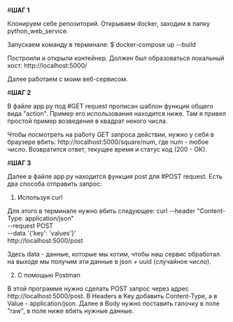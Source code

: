 #**ШАГ 1**

Клонируем себе репозиторий.
Открываем docker, заходим в папку python_web_service.

Запускаем команду в терминале:
$ docker-compose up --build

Построили и открыли контейнер. Должен был образоваться локальный хост: http://localhost:5000/

Далее работаем с моим веб-сервисом.

#**ШАГ 2**

В файле app.py под #GET request прописан шаблон функции общего вида "action". Пример его использования находится ниже. 
Там я привел простой пример возведения в квадрат некого числа.

Чтобы посмотреть на работу GET запроса  действии, нужно у себя в браузере вбить: http://localhost:5000/square/num, где num - любое число.
Возвратится ответ, текущее время и статус код (200 - ОК).

#**ШАГ 3**

Далее в файле app.py находится функция post для #POST request.
Есть два способа отправить запрос:
1. Используя curl
 
Для этого в терминале нужно вбить следующее:
curl --header "Content-Type: application/json" \
  --request POST \
  --data '{'key': 'values'}' \
  http://localhost:5000/post
  
Здесь data - данные, которые мы хотим, чтобы наш сервис обработал.
на выходе мы получим эти данные в json + uuid (случайное число).

2. С помощью Postman

В этой программе нужно сделать POST запрос через адрес http://localhost:5000/post.
В Headers в Key добавить Content-Type, а в Value - application/json. Далее в Body нужно поставить галочку в поле "raw", 
в поле ниже вбить нужные данные.

